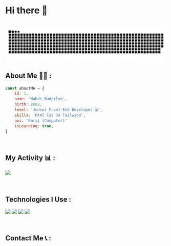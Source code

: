 # **Hi there** 👋
<br>

<img align="center" src="github-user-contribution.svg" />
<br>

## About Me 👨‍💻 :

```javascript
const aboutMe = {
    id: 1,
    name: 'Mahdi Baderloo',
    birth: 2002,
    level: 'Junior Front-End Developer 💻',
    skills: 'Html Css Js Tailwind',
    uni: 'Karaj (Computer)'
    isLearning: true,
}
```
<br>

## My Activity 📊 :
![](https://github-readme-stats.vercel.app/api?username=mahdibaderloo&show_icons=true&theme=tokyonight)

<br>

## Technologies I Use :
![](https://img.shields.io/badge/HTML5-E34F26?style=for-the-badge&logo=html5&logoColor=white)
![](https://img.shields.io/badge/CSS3-1572B6?style=for-the-badge&logo=css3&logoColor=white)
![](https://img.shields.io/badge/JavaScript-323330?style=for-the-badge&logo=javascript&logoColor=F7DF1E)
![](https://img.shields.io/badge/Tailwind_CSS-38B2AC?style=for-the-badge&logo=tailwind-css&logoColor=white)

<br>

## Contact Me 📞 :

<a href="">
<img src="" />
<a/>

